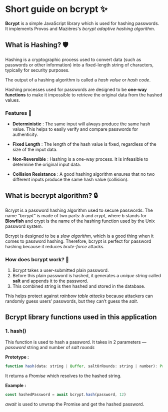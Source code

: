 # Short guide on bcrypt :sparkles:

**Bcrypt** is a simple JavaScript library which is used for hashing passwords. It implements Provos and Mazières's _bcrypt adaptive hashing algorithm_.

## What is Hashing? 🛡️

Hashing is a cryptographic process used to convert data (such as passwords or other information) into a fixed-length string of characters, typically for security purposes.

The output of a hashing algorithm is called a _hash value_ or _hash code_.

Hashing processes used for passwords are designed to be **one-way functions** to make it impossible to retrieve the original data from the hashed values.

### Features 🎉

-   **Deterministic** : The same input will always produce the same hash value. This helps to easily verify and compare passwords for authenticity.

-   **Fixed Length** : The length of the hash value is fixed, regardless of the size of the input data.

-   **Non-Reversible** : Hashing is a one-way process. It is infeasible to determine the original input data.

-   **Collision Resistance** : A good hashing algorithm ensures that no two different inputs produce the same hash value (collision).

## What is becrypt algorithm? 🔒

Bcrypt is a password hashing algorithm used to secure passwords. The name _“bcrypt”_ is made of two parts: _b_ and _crypt_, where b stands for **Blowfish** and crypt is the name of the hashing function used by the Unix password system.

Bcrypt is designed to be a _slow algorithm_, which is a good thing when it comes to password hashing. Therefore, bcrypt is perfect for password hashing because it reduces _brute-force_ attacks.

### How does bcrypt work? 🔄

1. Bcrypt takes a user-submitted plain password.
2. Before this plain password is hashed, it generates a _unique string_ called **salt** and appends it to the password.
3. This combined string is then hashed and stored in the database.

This helps protect against _rainbow table attacks_ because attackers can randomly guess users’ passwords, but they can’t guess the _salt_.

## Bcrypt library functions used in this application

### 1. hash()

This function is used to hash a password. It takes in 2 parameters — _password_ string and number of _salt rounds_

**Prototype :**

```js
function hash(data: string | Buffer, saltOrRounds: string | number): Promise<string>
```

It returns a _Promise_ which resolves to the hashed string.

**Example :**

```js
const hashedPassword = await bcrypt.hash(password, 12)
```

_await_ is used to unwrap the Promise and get the hashed password.
